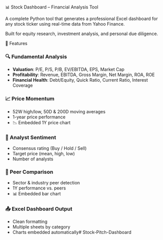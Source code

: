 📊 Stock Dashboard – Financial Analysis Tool

A complete Python tool that generates a professional Excel dashboard for any stock ticker using real-time data from Yahoo Finance.

Built for equity research, investment analysis, and personal due diligence.


🚀 Features

### 🔍 Fundamental Analysis
- **Valuation**: P/E, P/S, P/B, EV/EBITDA, EPS, Market Cap
- **Profitability**: Revenue, EBITDA, Gross Margin, Net Margin, ROA, ROE
- **Financial Health**: Debt/Equity, Quick Ratio, Current Ratio, Interest Coverage

### 📈 Price Momentum
- 52W high/low, 50D & 200D moving averages
- 1-year price performance
- 📉 Embedded 1Y price chart

### 🧠 Analyst Sentiment
- Consensus rating (Buy / Hold / Sell)
- Target price (mean, high, low)
- Number of analysts

### 👥 Peer Comparison
- Sector & industry peer detection
- 1Y performance vs. peers
- 📊 Embedded bar chart

### 📤 Excel Dashboard Output
- Clean formatting
- Multiple sheets by category
- Charts embedded automatically# Stock-Pitch-Dashboard
